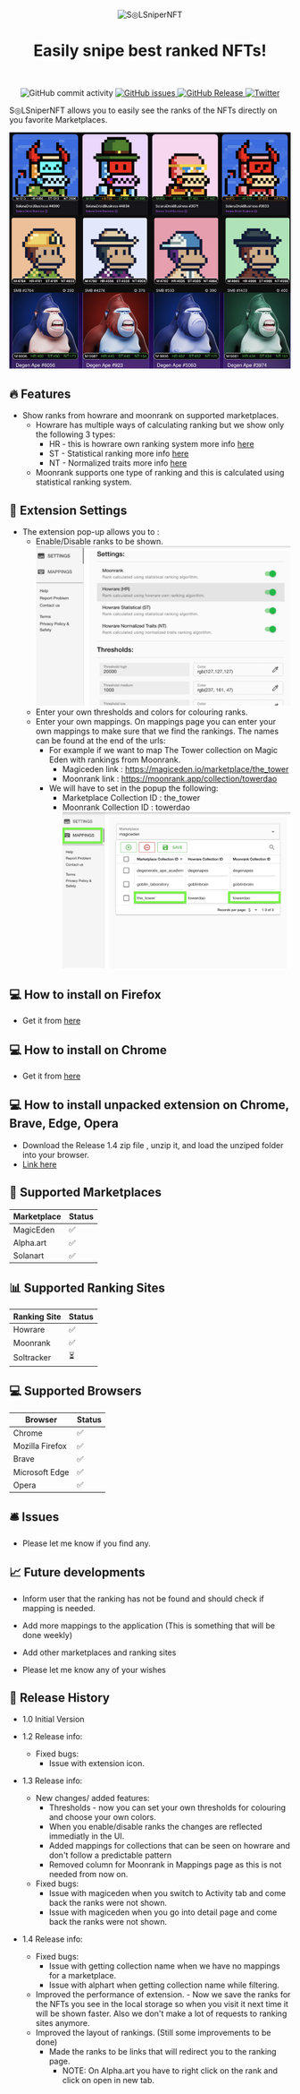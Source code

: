<div align="center">
  <br>
  <img alt="S◎LSniperNFT" src="https://raw.githubusercontent.com/kcotoi/SOLSniperNFT-Releases/master/images/SolSniperNFTLogo.png" width="300px">
  <h1> Easily snipe best ranked NFTs!</h1>

</div>
<br>
<p align="center">
  <img src="https://img.shields.io/github/commit-activity/w/kcotoi/SOLSniperNFT-Releases" alt="GitHub commit activity">
  <a href="https://github.com/kcotoi/SOLSniperNFT-Releases/issues">
    <img src="https://img.shields.io/github/issues/kcotoi/SOLSniperNFT-Releases" alt="GitHub issues">
  </a>
  <a href="https://github.com/kcotoi/SOLSniperNFT-Releases/releases">
    <img src="https://img.shields.io/github/v/release/kcotoi/SOLSniperNFT-Releases.svg?style=flat" alt="GitHub Release">
  </a>
  <a href="https://twitter.com/SOLSniperNFT">
    <img src="https://img.shields.io/twitter/follow/SOLSniperNFT?label=Follow&style=social" alt="Twitter">
  </a>
</p>

S◎LSniperNFT allows you to easily see the ranks of the NFTs directly on you favorite Marketplaces.

![solsnipernft png](images/solsnipernft.png)

## 🔥 Features

- Show ranks from howrare and moonrank on supported marketplaces.
  - Howrare has multiple ways of calculating ranking but we show only the following 3 types:
    - HR - this is howrare own ranking system more info <a href="https://howrare.is/faq/#rarity_calculation">here </a>
    - ST - Statistical ranking more info <a href="https://howrare.is/faq/#statistical_rarity">here</a>
    - NT - Normalized traits more info <a href="https://howrare.is/faq/#trait_normalization">here</a>
  - Moonrank supports one type of ranking and this is calculated using statistical ranking system.

## 📖 Extension Settings

- The extension pop-up allows you to :
  - Enable/Disable ranks to be shown.
    ![Settings png](images/Settings.png)
  - Enter your own thresholds and colors for colouring ranks.
  - Enter your own mappings. On mappings page you can enter your own mappings to make sure that we
    find the rankings. The names can be found at the end of the urls:
    - For example if we want to map The Tower collection on Magic Eden with rankings from Moonrank.
      - Magiceden link : https://magiceden.io/marketplace/the_tower
      - Moonrank link : https://moonrank.app/collection/towerdao
    - We will have to set in the popup the following:
      - Marketplace Collection ID : the_tower
      - Moonrank Collection ID : towerdao
        ![Mappings png](images/Mappings.png)

## 💻 How to install on Firefox

- Get it from <a href="https://addons.mozilla.org/en-US/firefox/addon/solsnipernft/"> here</a>

## 💻 How to install on Chrome

- Get it from <a href="https://chrome.google.com/webstore/detail/s%E2%97%8Elsnipernft-snipe-best-r/ogefhfdeljjlmhmbipoimkggolpeghan"> here</a>

## 💻 How to install unpacked extension on Chrome, Brave, Edge, Opera

- Download the Release 1.4 zip file , unzip it, and load the unziped folder into your browser.
- <a href="https://github.com/kcotoi/SOLSniperNFT-Releases/releases/download/release1.4/solsnipernft-v0.1.4-production.zip">Link here</a>

## 🏦 Supported Marketplaces

| Marketplace | Status |
| ----------- | ------ |
| MagicEden   | ✅     |
| Alpha.art   | ✅     |
| Solanart    | ✅     |

## 📊 Supported Ranking Sites

| Ranking Site | Status |
| ------------ | ------ |
| Howrare      | ✅     |
| Moonrank     | ✅     |
| Soltracker   | ⏳     |

## 💻 Supported Browsers

| Browser         | Status |
| --------------- | ------ |
| Chrome          | ✅     |
| Mozilla Firefox | ✅     |
| Brave           | ✅     |
| Microsoft Edge  | ✅     |
| Opera           | ✅     |

## 🛎️ Issues

- Please let me know if you find any.

## 📈 Future developments

- Inform user that the ranking has not be found and should check if mapping is needed.

- Add more mappings to the application (This is something that will be done weekly)

- Add other marketplaces and ranking sites

- Please let me know any of your wishes

## 🎯 Release History

- 1.0 Initial Version

- 1.2 Release info:

  - Fixed bugs:
    - Issue with extension icon.

- 1.3 Release info:
  - New changes/ added features:
    - Thresholds - now you can set your own thresholds for colouring and choose your own colors.
    - When you enable/disable ranks the changes are reflected immediatly in the UI.
    - Added mappings for collections that can be seen on howrare and don't follow a predictable pattern
    - Removed column for Moonrank in Mappings page as this is not needed from now on.
  - Fixed bugs:
    - Issue with magiceden when you switch to Activity tab and come back the ranks were not shown.
    - Issue with magiceden when you go into detail page and come back the ranks were not shown.

- 1.4 Release info:
  - Fixed bugs:
     - Issue with getting collection name when we have no mappings for a marketplace.
     - Issue with alphart when getting collection name while filtering.
  - Improved the performance of extension.
    	- Now we save the ranks for the NFTs you see in the local storage so when you visit it next time it will be shown faster. Also we don't make a lot of requests to ranking sites anymore.
  - Improved the layout of rankings. (Still some improvements to be done)
    - Made the ranks to be links that will redirect you to the ranking page.
      - NOTE: On Alpha.art you have to right click on the rank and click on open in new tab.
